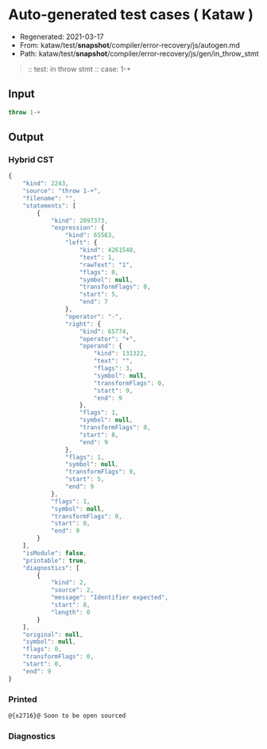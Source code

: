 # Auto-generated test cases ( Kataw )
- Regenerated: 2021-03-17
- From: kataw/test/__snapshot__/compiler/error-recovery/js/autogen.md
- Path: kataw/test/__snapshot__/compiler/error-recovery/js/gen/in_throw_stmt
> :: test: in throw stmt
> :: case: 1-+
## Input

`````js
throw 1-+
`````

## Output

### Hybrid CST

```javascript
{
    "kind": 2243,
    "source": "throw 1-+",
    "filename": "",
    "statements": [
        {
            "kind": 2097373,
            "expression": {
                "kind": 65563,
                "left": {
                    "kind": 4261540,
                    "text": 1,
                    "rawText": "1",
                    "flags": 0,
                    "symbol": null,
                    "transformFlags": 0,
                    "start": 5,
                    "end": 7
                },
                "operator": "-",
                "right": {
                    "kind": 65774,
                    "operator": "+",
                    "operand": {
                        "kind": 131322,
                        "text": "",
                        "flags": 3,
                        "symbol": null,
                        "transformFlags": 0,
                        "start": 9,
                        "end": 9
                    },
                    "flags": 1,
                    "symbol": null,
                    "transformFlags": 0,
                    "start": 8,
                    "end": 9
                },
                "flags": 1,
                "symbol": null,
                "transformFlags": 0,
                "start": 5,
                "end": 9
            },
            "flags": 1,
            "symbol": null,
            "transformFlags": 0,
            "start": 0,
            "end": 9
        }
    ],
    "isModule": false,
    "printable": true,
    "diagnostics": [
        {
            "kind": 2,
            "source": 2,
            "message": "Identifier expected",
            "start": 8,
            "length": 0
        }
    ],
    "original": null,
    "symbol": null,
    "flags": 0,
    "transformFlags": 0,
    "start": 0,
    "end": 9
}
```

### Printed

```javascript
@{x2716}@ Soon to be open sourced
```

### Diagnostics

```javascript

```

